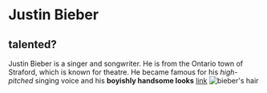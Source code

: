 # Justin Bieber
## talented? 
Justin Bieber is a singer and songwriter. He is from the Ontario town of Straford, which is known for theatre. He became famous for his _high-pitched_ singing voice and his **boyishly handsome looks**
[link](https://en.wikipedia.org/wiki/Justin_Bieber)
![bieber's hair](http://www.flare.com/wp-content/uploads/2017/02/11-Happy-Birthday-Justin-Bieber-Check-out-all-of-his-hair-transformations-throughout-the-years.-e1487973645877.jpg)
